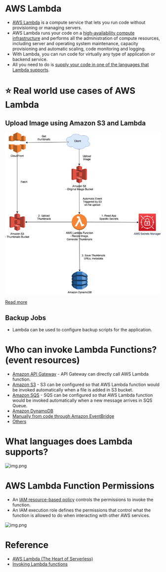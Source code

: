 
# AWS Lambda
- [AWS Lambda](https://aws.amazon.com/lambda/) is a compute service that lets you run code without provisioning or managing servers. 
- AWS Lambda runs your code on a [high-availability compute infrastructure](../../1_HLDDesignComponents/0_SystemGlossaries/HighAvailability.md) and performs all the administration of compute resources, including server and operating system maintenance, capacity provisioning and automatic scaling, code monitoring and logging. 
- With Lambda, you can run code for virtually any type of application or backend service. 
- All you need to do is [supply your code in one of the languages that Lambda supports](#what-languages-does-lambda-supports).

# :star: Real world use cases of AWS Lambda

## Upload Image using Amazon S3 and Lambda

![img.png](../0_AWSDesigns/DesignUploadImageAWSLambdaS3/assets/UploadImage-Lambda.drawio.png)

[Read more](../0_AWSDesigns/DesignUploadImageAWSLambdaS3/README.md)

## Backup Jobs
- Lambda can be used to configure backup scripts for the application.

# Who can invoke Lambda Functions? (event resources)
- [Amazon API Gateway](../1_NetworkingAndContentDelivery/AmazonAPIGateway.md) - API Gateway can directly call AWS Lambda function.
- [Amazon S3](../7_StorageServices/AmazonS3.md) - S3 can be configured so that AWS Lambda function would be invoked automatically when a file is added in S3 bucket.
- [Amazon SQS](../5_MessageBrokerServices/AmazonSQS.md) - SQS can be configured so that AWS Lambda function would be invoked automatically when a new message arrives in SQS Queue.
- [Amazon DynamoDB](../6_DatabaseServices/AmazonDynamoDB.md)
- [Manually from code through Amazon EventBridge](https://aws.amazon.com/eventbridge/)
- [Others](https://docs.aws.amazon.com/lambda/latest/dg/lambda-invocation.html)

# What languages does Lambda supports?

![img.png](https://miro.medium.com/max/1400/1*rHZDB-E3ZS8ZBBTHmr8DuA.png)

# AWS Lambda Function Permissions
- An [IAM resource-based policy](../2_SecurityAndIdentityServices/AWSIAM.md) controls the permissions to invoke the function. 
- An IAM execution role defines the permissions that control what the function is allowed to do when interacting with other AWS services.

![img.png](https://miro.medium.com/max/1400/1*_KpXUpdyW8W37wsJjlnobw.jpeg)

# Reference
- [AWS Lambda (The Heart of Serverless)](https://rochisha-jaiswal70.medium.com/aws-lambda-the-heart-of-serverless-9a5cdcb6e27c)
- [Invoking Lambda functions](https://docs.aws.amazon.com/lambda/latest/dg/lambda-invocation.html)


